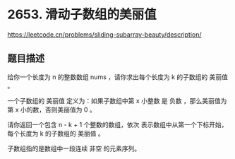 # 2653. 滑动子数组的美丽值
https://leetcode.cn/problems/sliding-subarray-beauty/description/
## 题目描述
给你一个长度为 n 的整数数组 nums ，请你求出每个长度为 k 的子数组的 美丽值 。

一个子数组的 美丽值 定义为：如果子数组中第 x 小整数 是 负数 ，那么美丽值为第 x 小的数，否则美丽值为 0 。

请你返回一个包含 n - k + 1 个整数的数组，依次 表示数组中从第一个下标开始，每个长度为 k 的子数组的 美丽值 。

子数组指的是数组中一段连续 非空 的元素序列。